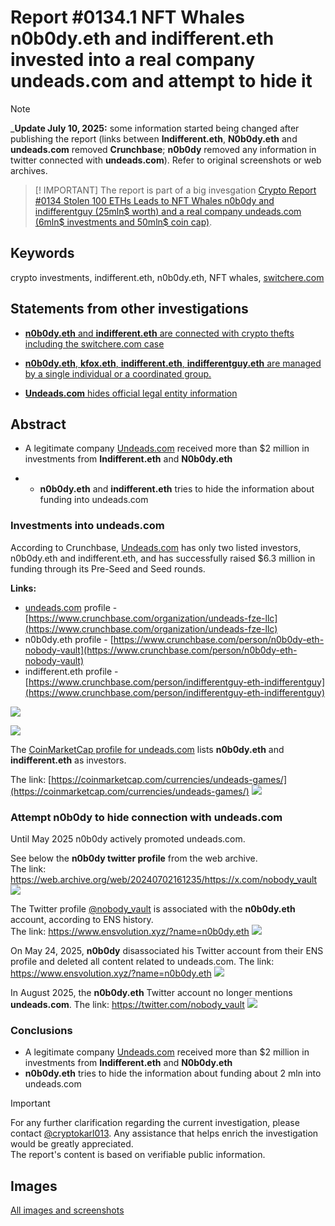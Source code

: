 # Report #0134.1 NFT Whales n0b0dy.eth and indifferent.eth invested into a real company undeads.com and attempt to hide it

> [!NOTE]
> _**Update July 10, 2025:** some information started being changed after publishing the report (links between **Indifferent.eth**, **N0b0dy.eth** and **undeads.com** removed **Crunchbase**; **n0b0dy** removed any information in twitter connected with **undeads.com**). Refer to original screenshots or web archives.

> [! IMPORTANT]
> The report is part of a big invesgation [Crypto Report #0134 Stolen 100 ETHs Leads to NFT Whales n0b0dy and indifferentguy (25mln$ worth) and a real company undeads.com (6mln$ investments and 50mln$ coin cap)](https://cryptokarl013.github.io/report-0134-stolen-ETHs-Leads-to-NFT-Whales-n0b0dy-indifferent-and-investments-into-a-real-company-undeadscom).

## Keywords
crypto investments, indifferent.eth, n0b0dy.eth, NFT whales, [switchere.com](http://switchere.com)

## Statements from other investigations

* [**n0b0dy.eth** and **indifferent.eth** are connected with crypto thefts including the switchere.com case](https://cryptokarl013.github.io/report-0134-stolen-ETHs-Leads-to-NFT-Whales-n0b0dy-indifferent-and-investments-into-a-real-company-undeadscom/report-0134.0-crypto-theft-from-switchere.com-connected-with-nft-whales-n0b0dy.eth-and-indifferent.eth/)

* [**n0b0dy.eth**, **kfox.eth**, **indifferent.eth**, **indifferentguy.eth** are managed by a single individual or a coordinated group.](https://cryptokarl013.github.io/report-0134-stolen-ETHs-Leads-to-NFT-Whales-n0b0dy-indifferent-and-investments-into-a-real-company-undeadscom/report-0134.0-crypto-theft-from-switchere.com-connected-with-nft-whales-n0b0dy.eth-and-indifferent.eth/)

* [**Undeads.com** hides official legal entity information](https://cryptokarl013.github.io/report-0134-stolen-ETHs-Leads-to-NFT-Whales-n0b0dy-indifferent-and-investments-into-a-real-company-undeadscom/report-0134.2-undeadscom-lacks-clear-official-legal-entity-information)

## Abstract

* A legitimate company [Undeads.com](http://undeads.com) received more than $2 million in investments from **Indifferent.eth** and **N0b0dy.eth**

* * **n0b0dy.eth** and **indifferent.eth** tries to hide the information about funding into undeads.com

### Investments into undeads.com

According to Crunchbase, [Undeads.com](http://undeads.com) has only two listed investors, n0b0dy.eth and indifferent.eth, and has successfully raised $6.3 million in funding through its Pre-Seed and Seed rounds.

**Links:**

* [undeads.com](http://undeads.com) profile - [https://www.crunchbase.com/organization/undeads-fze-llc](https://www.crunchbase.com/organization/undeads-fze-llc) 
* n0b0dy.eth profile - [https://www.crunchbase.com/person/n0b0dy-eth-nobody-vault](https://www.crunchbase.com/person/n0b0dy-eth-nobody-vault) 
* indifferent.eth profile - [https://www.crunchbase.com/person/indifferentguy-eth-indifferentguy](https://www.crunchbase.com/person/indifferentguy-eth-indifferentguy) 

![](../images/image29.png)

![](../images/image26.png)

The [CoinMarketCap profile for undeads.com]((https://coinmarketcap.com/currencies/undeads-games/)) lists **n0b0dy.eth** and **indifferent.eth** as investors.

The link: [https://coinmarketcap.com/currencies/undeads-games/](https://coinmarketcap.com/currencies/undeads-games/) 
![](../images/image27.png)

### Attempt n0b0dy to hide connection with undeads.com

Until May 2025 n0b0dy actively promoted undeads.com. 

See below the **n0b0dy twitter profile** from the web archive.\
The link: https://web.archive.org/web/20240702161235/https://x.com/nobody_vault
![](../images/_n0b0dy_twitter.png)

The Twitter profile [@nobody_vault](https://twitter.com/nobody_vault) is associated with the **n0b0dy.eth** account, according to ENS history.\
The link: https://www.ensvolution.xyz/?name=n0b0dy.eth
![](../images/_nobody_ens_history.png)

On May 24, 2025, **n0b0dy** disassociated his Twitter account from their ENS profile and deleted all content related to undeads.com.
The link: https://www.ensvolution.xyz/?name=n0b0dy.eth
![](../images/_nobody_ens_history2.png)

In August 2025, the **n0b0dy.eth** Twitter account no longer mentions **undeads.com**.
The link: https://twitter.com/nobody_vault
![](../images/_n0b0dy_twitter2.png)

### Conclusions
* A legitimate company [Undeads.com](http://undeads.com) received more than $2 million in investments from **Indifferent.eth** and **N0b0dy.eth**
* **n0b0dy.eth** tries to hide the information about funding about 2 mln into undeads.com

> [!IMPORTANT]
> For any further clarification regarding the current investigation, please contact [@cryptokarl013](https://cryptokarl013.github.com#contacts). Any assistance that helps enrich the investigation would be greatly appreciated.\
> The report's content is based on verifiable public information.

## Images
[All images and screenshots](https://cryptokarl013.github.io/report-0134-stolen-ETHs-Leads-to-NFT-Whales-n0b0dy-indifferent-and-investments-into-a-real-company-undeadscom/images)
